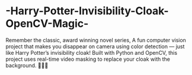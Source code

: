# -Harry-Potter-Invisibility-Cloak-OpenCV-Magic-
Remember the classic, award winning novel series,
A fun computer vision project that makes you disappear on camera using color detection — just like Harry Potter’s invisibility cloak! Built with Python and OpenCV, this project uses real-time video masking to replace your cloak with the background. 🧙‍♂️✨
